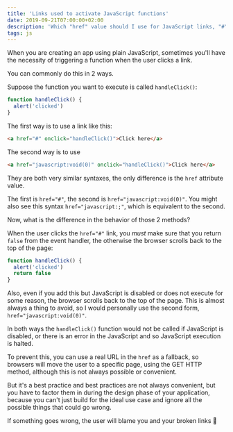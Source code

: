 ```yaml
---
title: 'Links used to activate JavaScript functions'
date: 2019-09-21T07:00:00+02:00
description: 'Which "href" value should I use for JavaScript links, "#" or "javascript:void(0)"?'
tags: js
---
```


When you are creating an app using plain JavaScript, sometimes you'll have the necessity of triggering a function when the user clicks a link.

You can commonly do this in 2 ways.

Suppose the function you want to execute is called `handleClick()`:

```js
function handleClick() {
  alert('clicked')
}
```

The first way is to use a link like this:

```html
<a href="#" onclick="handleClick()">Click here</a>
```

The second way is to use

```html
<a href="javascript:void(0)" onclick="handleClick()">Click here</a>
```

They are both very similar syntaxes, the only difference is the `href` attribute value.

The first is `href="#"`, the second is `href="javascript:void(0)"`.
You might also see this syntax  `href="javascript:;"`, which is equivalent to the second.

Now, what is the difference in the behavior of those 2 methods?

When the user clicks the `href="#"` link, you *must* make sure that you return `false` from the event handler, the otherwise the browser scrolls back to the top of the page:

```js
function handleClick() {
  alert('clicked')
  return false
}
```

Also, even if you add this but JavaScript is disabled or does not execute for some reason, the browser scrolls back to the top of the page. This is almost always a thing to avoid, so I would personally use the second form, `href="javascript:void(0)"`.

In both ways the `handleClick()` function would not be called if JavaScript is disabled, or there is an error in the JavaScript and so JavaScript execution is halted.

To prevent this, you can use a real URL in the `href` as a fallback, so browsers will move the user to a specific page, using the GET HTTP method, although this is not always possible or convenient.

But it's a best practice and best practices are not always convenient, but you have to factor them in during the design phase of your application, because you can't just build for the ideal use case and ignore all the possible things that could go wrong.

If something goes wrong, the user will blame you and your broken links 🙂